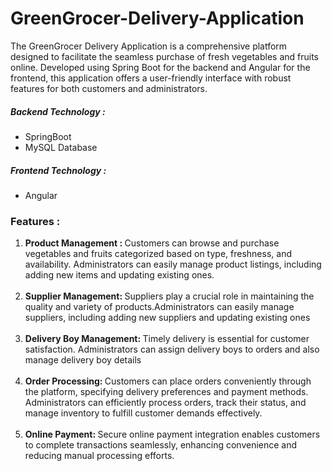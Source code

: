 # GreenGrocer-Delivery-Application
<p>The GreenGrocer Delivery Application is a comprehensive platform designed to facilitate the seamless purchase of fresh vegetables and fruits online. Developed using Spring Boot for the backend and Angular for the frontend, this application offers a user-friendly interface with robust features for both customers and administrators.</p>
<h5><b>Backend Technology : </b></h5>
<ul>
  <li>SpringBoot</li>
   <li>MySQL Database</li>
</ul>
<h5><b>Frontend Technology : </b></h5>
<ul>
  <li>Angular</li>
 
</ul>
<h3><b>Features : </b></h3>
<ol>
  <li><b>Product Management : </b>Customers can browse and purchase vegetables and fruits categorized based on type, freshness, and availability. Administrators can easily manage product listings, including adding new items and updating existing ones.</li>
  <br>
  <li><b>Supplier Management: </b>Suppliers play a crucial role in maintaining the quality and variety of products.Administrators can easily manage suppliers, including adding new suppliers and updating existing ones</li>
  <br>
  <li><b>Delivery Boy Management: </b>Timely delivery is essential for customer satisfaction. Administrators can assign delivery boys to orders and also manage delivery boy details</li>
  <br>
  <li><b>Order Processing: </b>Customers can place orders conveniently through the platform, specifying delivery preferences and payment methods. Administrators can efficiently process orders, track their status, and manage inventory to fulfill customer demands effectively.</li>
  <br>
  <li><b>Online Payment: </b>Secure online payment integration enables customers to complete transactions seamlessly, enhancing convenience and reducing manual processing efforts.</li>
</ol>
